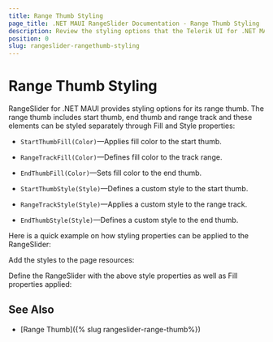 ```yaml
---
title: Range Thumb Styling
page_title: .NET MAUI RangeSlider Documentation - Range Thumb Styling
description: Review the styling options that the Telerik UI for .NET MAUI RangeSlider control provides for its range thumb.
position: 0
slug: rangeslider-rangethumb-styling
---
```


# Range Thumb Styling

RangeSlider for .NET MAUI provides styling options for its range thumb.  The range thumb includes start thumb, end thumb and range track and these elements can be styled separately through Fill and Style properties:

* `StartThumbFill(Color)`&mdash;Applies fill color to the start thumb.
* `RangeTrackFill(Color)`&mdash;Defines fill color to the track range.
* `EndThumbFill(Color)`&mdash;Sets fill color to the end thumb.

* `StartThumbStyle(Style)`&mdash;Defines a custom style to the start thumb.
* `RangeTrackStyle(Style)`&mdash;Applies a custom style to the range track.
* `EndThumbStyle(Style)`&mdash;Defines a custom style to the end thumb.

Here is a quick example on how styling properties can be applied to the RangeSlider:

Add the styles to the page resources:

<snippet id='rangeslider-rangethumb-styling' />

Define the RangeSlider with the above style properties as well as Fill properties applied:

<snippet id='rangeslider-rangethumb-styling-xaml' />

## See Also

- [Range Thumb]({% slug rangeslider-range-thumb%})
